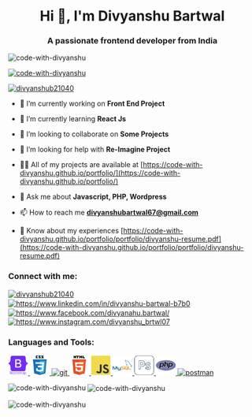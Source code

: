 <h1 align="center">Hi 👋, I'm Divyanshu Bartwal</h1>
<h3 align="center">A passionate frontend developer from India</h3>

<p align="left"> <img src="https://komarev.com/ghpvc/?username=code-with-divyanshu&label=Profile%20views&color=0e75b6&style=flat" alt="code-with-divyanshu" /> </p>

<p align="left"> <a href="https://github.com/ryo-ma/github-profile-trophy"><img src="https://github-profile-trophy.vercel.app/?username=code-with-divyanshu" alt="code-with-divyanshu" /></a> </p>

<p align="left"> <a href="https://twitter.com/divyanshub21040" target="blank"><img src="https://img.shields.io/twitter/follow/divyanshub21040?logo=twitter&style=for-the-badge" alt="divyanshub21040" /></a> </p>

- 🔭 I’m currently working on **Front End Project**

- 🌱 I’m currently learning **React Js**

- 👯 I’m looking to collaborate on **Some Projects**

- 🤝 I’m looking for help with **Re-Imagine Project**

- 👨‍💻 All of my projects are available at [https://code-with-divyanshu.github.io/portfolio/](https://code-with-divyanshu.github.io/portfolio/)

- 💬 Ask me about **Javascript, PHP, Wordpress**

- 📫 How to reach me **divyanshubartwal67@gmail.com**

- 📄 Know about my experiences [https://code-with-divyanshu.github.io/portfolio/portfolio/divyanshu-resume.pdf](https://code-with-divyanshu.github.io/portfolio/portfolio/divyanshu-resume.pdf)

<h3 align="left">Connect with me:</h3>
<p align="left">
<a href="https://twitter.com/divyanshub21040" target="blank"><img align="center" src="https://raw.githubusercontent.com/rahuldkjain/github-profile-readme-generator/master/src/images/icons/Social/twitter.svg" alt="divyanshub21040" height="30" width="40" /></a>
<a href="https://linkedin.com/in/https://www.linkedin.com/in/divyanshu-bartwal-b7b0" target="blank"><img align="center" src="https://raw.githubusercontent.com/rahuldkjain/github-profile-readme-generator/master/src/images/icons/Social/linked-in-alt.svg" alt="https://www.linkedin.com/in/divyanshu-bartwal-b7b0" height="30" width="40" /></a>
<a href="https://fb.com/https://www.facebook.com/divyanahu.bartwal/" target="blank"><img align="center" src="https://raw.githubusercontent.com/rahuldkjain/github-profile-readme-generator/master/src/images/icons/Social/facebook.svg" alt="https://www.facebook.com/divyanahu.bartwal/" height="30" width="40" /></a>
<a href="https://instagram.com/https://www.instagram.com/divyanshu_brtwl07" target="blank"><img align="center" src="https://raw.githubusercontent.com/rahuldkjain/github-profile-readme-generator/master/src/images/icons/Social/instagram.svg" alt="https://www.instagram.com/divyanshu_brtwl07" height="30" width="40" /></a>
</p>

<h3 align="left">Languages and Tools:</h3>
<p align="left"> <a href="https://getbootstrap.com" target="_blank" rel="noreferrer"> <img src="https://raw.githubusercontent.com/devicons/devicon/master/icons/bootstrap/bootstrap-plain-wordmark.svg" alt="bootstrap" width="40" height="40"/> </a> <a href="https://www.w3schools.com/css/" target="_blank" rel="noreferrer"> <img src="https://raw.githubusercontent.com/devicons/devicon/master/icons/css3/css3-original-wordmark.svg" alt="css3" width="40" height="40"/> </a> <a href="https://git-scm.com/" target="_blank" rel="noreferrer"> <img src="https://www.vectorlogo.zone/logos/git-scm/git-scm-icon.svg" alt="git" width="40" height="40"/> </a> <a href="https://www.w3.org/html/" target="_blank" rel="noreferrer"> <img src="https://raw.githubusercontent.com/devicons/devicon/master/icons/html5/html5-original-wordmark.svg" alt="html5" width="40" height="40"/> </a> <a href="https://developer.mozilla.org/en-US/docs/Web/JavaScript" target="_blank" rel="noreferrer"> <img src="https://raw.githubusercontent.com/devicons/devicon/master/icons/javascript/javascript-original.svg" alt="javascript" width="40" height="40"/> </a> <a href="https://www.mysql.com/" target="_blank" rel="noreferrer"> <img src="https://raw.githubusercontent.com/devicons/devicon/master/icons/mysql/mysql-original-wordmark.svg" alt="mysql" width="40" height="40"/> </a> <a href="https://www.photoshop.com/en" target="_blank" rel="noreferrer"> <img src="https://raw.githubusercontent.com/devicons/devicon/master/icons/photoshop/photoshop-line.svg" alt="photoshop" width="40" height="40"/> </a> <a href="https://www.php.net" target="_blank" rel="noreferrer"> <img src="https://raw.githubusercontent.com/devicons/devicon/master/icons/php/php-original.svg" alt="php" width="40" height="40"/> </a> <a href="https://postman.com" target="_blank" rel="noreferrer"> <img src="https://www.vectorlogo.zone/logos/getpostman/getpostman-icon.svg" alt="postman" width="40" height="40"/> </a> </p>

<p><img align="left" src="https://github-readme-stats.vercel.app/api/top-langs?username=code-with-divyanshu&show_icons=true&locale=en&layout=compact" alt="code-with-divyanshu" /></p>

<p>&nbsp;<img align="center" src="https://github-readme-stats.vercel.app/api?username=code-with-divyanshu&show_icons=true&locale=en" alt="code-with-divyanshu" /></p>

<p><img align="center" src="https://github-readme-streak-stats.herokuapp.com/?user=code-with-divyanshu&" alt="code-with-divyanshu" /></p>
